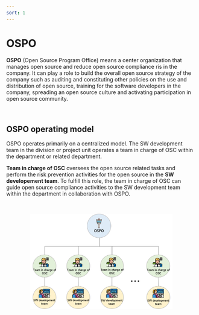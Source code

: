 ```yaml
---
sort: 1
---
```


# OSPO

**OSPO** \(Open Source Program Office\) means a center organization that manages open source and reduce open source compliance ris in the company. It can play a role to build the overall open source strategy of the company such as auditing and constituting other policies on the use and distribution of open source, training for the software developers in the company, spreading an open source culture and activating participation in open source community.

<br>

## OSPO operating model

OSPO operates primarily on a centralized model. The SW development team in the division or project unit operates a team in charge of OSC within the department or related department.

**Team in charge of OSC** oversees the open source related tasks and perform the risk prevention activities for the open source in the **SW developement team**. 
To fulfill this role, the team in charge of OSC can guide open source compliance activities to the SW development team within the department in collaboration with OSPO.

<br>

<p align="center"><img src="../assets/docs/ospo.png" width="75%" title="OSPO"></p>
